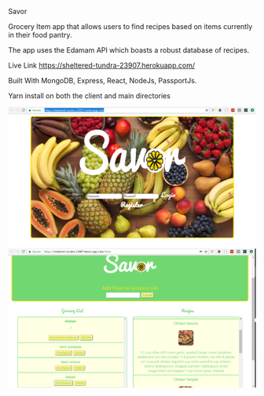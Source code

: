 Savor

Grocery Item app that allows users to find recipes based on items currently in their food pantry. 

The app uses the Edamam API which boasts a robust database of recipes.

Live Link
https://sheltered-tundra-23907.herokuapp.com/

Built With
MongoDB, Express, React, NodeJs, PassportJs.

Yarn install on both the client and main directories

<img src="client/src/images/landing.png">

<img src="client/src/images/reciperesults.png">



